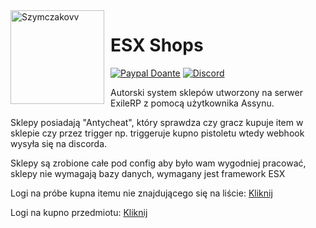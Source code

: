 <img width="150" height="150" align="left" style="float: left; margin: 0 10px 0 0;" alt="Szymczakovv" src="https://i.imgur.com/42AnCgD.jpg">  

# ESX Shops
[![Paypal Doante](https://img.shields.io/badge/paypal-donate-blue.svg)](https://www.paypal.me/oplatyprimerp)
[![Discord](https://discordapp.com/api/guilds/690686401469087756/embed.png)](https://discord.gg/wrSqK6k)

Autorski system sklepów utworzony na serwer ExileRP z pomocą użytkownika Assynu.
<p></p>
Sklepy posiadają "Antycheat", który sprawdza czy gracz kupuje item w sklepie czy przez trigger np. triggeruje kupno pistoletu wtedy webhook wysyła się na discorda.
<p></p>
Sklepy są zrobione całe pod config aby było wam wygodniej pracować, sklepy nie wymagają bazy danych, wymagany jest framework ESX
<p> </p>
Logi na próbe kupna itemu nie znajdującego się na liście: <a href="https://i.imgur.com/YbNA5ar.png">Kliknij</a>

Logi na kupno przedmiotu: <a href="https://i.imgur.com/oeTA4v2.png">Kliknij</a>
